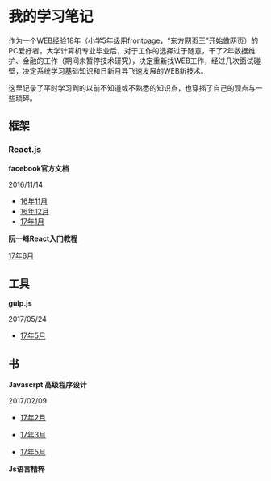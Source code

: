 # 我的学习笔记

作为一个WEB经验18年（小学5年级用frontpage，“东方网页王”开始做网页）的PC爱好者，大学计算机专业毕业后，对于工作的选择过于随意，干了2年数据维护、金融的工作（期间未暂停技术研究），决定重新找WEB工作，经过几次面试碰壁，决定系统学习基础知识和日新月异飞速发展的WEB新技术。

这里记录了平时学习到的以前不知道或不熟悉的知识点，也穿插了自己的观点与一些琐碎。



## 框架

### React.js

**facebook官方文档** 

2016/11/14

* [16年11月](https://github.com/HTML50/study-notes/tree/master/react)
* [16年12月](https://github.com/HTML50/study-notes/tree/master/react/react-1612.md)
* [17年1月](https://github.com/HTML50/study-notes/tree/master/react/react1701.md)


**阮一峰React入门教程**

[17年6月](https://github.com/HTML50/study-notes/tree/master/react/React.md)



## 工具

**gulp.js**  

2017/05/24

- [17年5月](https://github.com/HTML50/study-notes/tree/master/gulp.js/gulp-1705.md)





## 书

**Javascrpt  高级程序设计** 

2017/02/09

- [17年2月](https://github.com/HTML50/study-notes/tree/master/pro-js/pro-js-1702.md)
- [17年3月](https://github.com/HTML50/study-notes/tree/master/pro-js/pro-js-1703.md)

- [17年5月](https://github.com/HTML50/study-notes/tree/master/pro-js/pro-js-1705.md)


**Js语言精粹**



